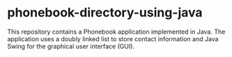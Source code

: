 # phonebook-directory-using-java
This repository contains a Phonebook application implemented in Java. The application uses a doubly linked list to store contact information and Java Swing for the graphical user interface (GUI).
